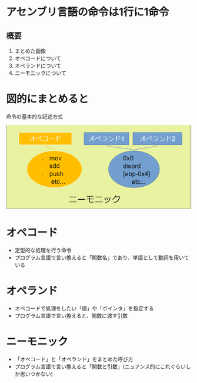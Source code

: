 # アセンブリ言語の命令は1行に1命令

## 概要
1. まとめた画像
2. オペコードについて
3. オペランドについて
4. ニーモニックについて

# 図的にまとめると
命令の基本的な記述方式

![aaa](..\画像\命令とニーモニック.png)

# オペコード

- 定型的な処理を行う命令
- プログラム言語で言い換えると「関数名」であり、単語として動詞を用いている

# オペランド

- オペコードで処理をしたい「値」や「ポインタ」を指定する
- プログラム言語で言い換えると、関数に渡す引数

# ニーモニック

- 「オペコード」と「オペランド」をまとめた呼び方
- プログラム言語で言い換えると「関数と引数」(ニュアンス的にこれぐらいしか思いつかない)

